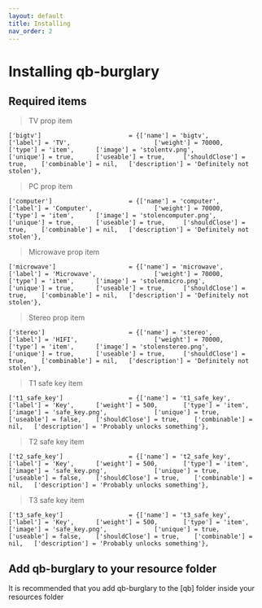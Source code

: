```yaml
---
layout: default
title: Installing
nav_order: 2
---
```


# Installing qb-burglary

## Required items
> TV prop item
```
['bigtv'] 				 	     = {['name'] = 'bigtv', 			  	  		['label'] = 'TV', 						['weight'] = 70000, 	['type'] = 'item', 		['image'] = 'stolentv.png', 			['unique'] = true, 		['useable'] = true, 	['shouldClose'] = true,	   ['combinable'] = nil,   ['description'] = 'Definitely not stolen'},
```
> PC prop item
```
['computer'] 				 	 = {['name'] = 'computer', 			  	  		['label'] = 'Computer', 				['weight'] = 70000, 	['type'] = 'item', 		['image'] = 'stolencomputer.png', 		['unique'] = true, 		['useable'] = true, 	['shouldClose'] = true,	   ['combinable'] = nil,   ['description'] = 'Definitely not stolen'},
```
> Microwave prop item
```
['microwave'] 				 	 = {['name'] = 'microwave', 			  	  	['label'] = 'Microwave', 				['weight'] = 70000, 	['type'] = 'item', 		['image'] = 'stolenmicro.png', 			['unique'] = true, 		['useable'] = true, 	['shouldClose'] = true,	   ['combinable'] = nil,   ['description'] = 'Definitely not stolen'},
```
> Stereo prop item
```
['stereo'] 				 	     = {['name'] = 'stereo', 			  	  		['label'] = 'HIFI', 					['weight'] = 70000, 	['type'] = 'item', 		['image'] = 'stolenstereo.png', 		['unique'] = true, 		['useable'] = true, 	['shouldClose'] = true,	   ['combinable'] = nil,   ['description'] = 'Definitely not stolen'},
```

> T1 safe key item
```
['t1_safe_key'] 			 	 = {['name'] = 't1_safe_key', 			 		['label'] = 'Key', 		['weight'] = 500, 		['type'] = 'item', 		['image'] = 'safe_key.png', 			['unique'] = true, 		['useable'] = false, 	['shouldClose'] = true,	   ['combinable'] = nil,   ['description'] = 'Probably unlocks something'},
```
> T2 safe key item
```
['t2_safe_key'] 			 	 = {['name'] = 't2_safe_key', 			 		['label'] = 'Key', 		['weight'] = 500, 		['type'] = 'item', 		['image'] = 'safe_key.png', 			['unique'] = true, 		['useable'] = false, 	['shouldClose'] = true,	   ['combinable'] = nil,   ['description'] = 'Probably unlocks something'},
```
> T3 safe key item
```
['t3_safe_key'] 			 	 = {['name'] = 't3_safe_key', 			 		['label'] = 'Key', 		['weight'] = 500, 		['type'] = 'item', 		['image'] = 'safe_key.png', 			['unique'] = true, 		['useable'] = false, 	['shouldClose'] = true,	   ['combinable'] = nil,   ['description'] = 'Probably unlocks something'},
```

## Add qb-burglary to your resource folder
It is recommended that you add qb-burglary to the [qb] folder inside your resources folder


